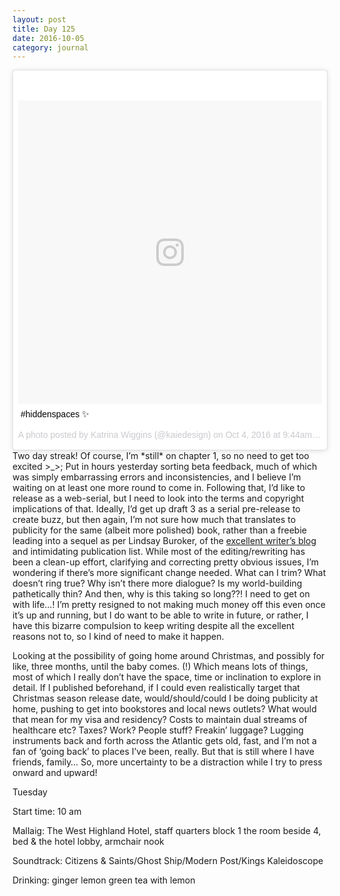 ```yaml
---
layout: post
title: Day 125
date: 2016-10-05
category: journal
---
```


<blockquote class="instagram-media" data-instgrm-captioned data-instgrm-version="7" style=" background:#FFF; border:0; border-radius:3px; box-shadow:0 0 1px 0 rgba(0,0,0,0.5),0 1px 10px 0 rgba(0,0,0,0.15); margin: 1px; max-width:658px; padding:0; width:99.375%; width:-webkit-calc(100% - 2px); width:calc(100% - 2px);"><div style="padding:8px;"> <div style=" background:#F8F8F8; line-height:0; margin-top:40px; padding:50.0% 0; text-align:center; width:100%;"> <div style=" background:url(data:image/png;base64,iVBORw0KGgoAAAANSUhEUgAAACwAAAAsCAMAAAApWqozAAAABGdBTUEAALGPC/xhBQAAAAFzUkdCAK7OHOkAAAAMUExURczMzPf399fX1+bm5mzY9AMAAADiSURBVDjLvZXbEsMgCES5/P8/t9FuRVCRmU73JWlzosgSIIZURCjo/ad+EQJJB4Hv8BFt+IDpQoCx1wjOSBFhh2XssxEIYn3ulI/6MNReE07UIWJEv8UEOWDS88LY97kqyTliJKKtuYBbruAyVh5wOHiXmpi5we58Ek028czwyuQdLKPG1Bkb4NnM+VeAnfHqn1k4+GPT6uGQcvu2h2OVuIf/gWUFyy8OWEpdyZSa3aVCqpVoVvzZZ2VTnn2wU8qzVjDDetO90GSy9mVLqtgYSy231MxrY6I2gGqjrTY0L8fxCxfCBbhWrsYYAAAAAElFTkSuQmCC); display:block; height:44px; margin:0 auto -44px; position:relative; top:-22px; width:44px;"></div></div> <p style=" margin:8px 0 0 0; padding:0 4px;"> <a href="https://www.instagram.com/p/BLJe52kgsAl/" style=" color:#000; font-family:Arial,sans-serif; font-size:14px; font-style:normal; font-weight:normal; line-height:17px; text-decoration:none; word-wrap:break-word;" target="_blank">#hiddenspaces ✨</a></p> <p style=" color:#c9c8cd; font-family:Arial,sans-serif; font-size:14px; line-height:17px; margin-bottom:0; margin-top:8px; overflow:hidden; padding:8px 0 7px; text-align:center; text-overflow:ellipsis; white-space:nowrap;">A photo posted by Katrina Wiggins (@kaiedesign) on <time style=" font-family:Arial,sans-serif; font-size:14px; line-height:17px;" datetime="2016-10-04T16:44:47+00:00">Oct 4, 2016 at 9:44am PDT</time></p></div></blockquote>
<script async defer src="//platform.instagram.com/en_US/embeds.js"></script>
Two day streak! Of course, I’m *still* on chapter 1, so no need to get too excited >_>; Put in hours yesterday sorting beta feedback, much of which was simply embarrassing errors and inconsistencies, and I believe I’m waiting on at least one more round to come in. Following that, I’d like to release as a web-serial, but I need to look into the terms and copyright implications of that. Ideally, I’d get up draft 3 as a serial pre-release to create buzz, but then again, I’m not sure how much that translates to publicity for the same (albeit more polished) book, rather than a freebie leading into a sequel as per Lindsay Buroker, of the <a href="http://www.lindsayburoker.com" target"_blank">excellent writer’s blog</a> and intimidating publication list. While most of the editing/rewriting has been a clean-up effort, clarifying and correcting pretty obvious issues, I’m wondering if there’s more significant change needed. What can I trim? What doesn’t ring true? Why isn’t there more dialogue? Is my world-building pathetically thin? And then, why is this taking so long??! I need to get on with life…! I’m pretty resigned to not making much money off this even once it’s up and running, but I do want to be able to write in future, or rather, I have this bizarre compulsion to keep writing despite all the excellent reasons not to, so I kind of need to make it happen.

Looking at the possibility of going home around Christmas, and possibly for like, three months, until the baby comes. (!) Which means lots of things, most of which I really don’t have the space, time or inclination to explore in detail. If I published beforehand, if I could even realistically target that Christmas season release date, would/should/could I be doing publicity at home, pushing to get into bookstores and local news outlets? What would that mean for my visa and residency? Costs to maintain dual streams of healthcare etc? Taxes? Work? People stuff? Freakin’ luggage? Lugging instruments back and forth across the Atlantic gets old, fast, and I’m not a fan of ‘going back’ to places I’ve been, really. But that is still where I have friends, family… So, more uncertainty to be a distraction while I try to press onward and upward!

Tuesday

Start time: 10 am

Mallaig: The West Highland Hotel, staff quarters block 1 the room beside 4, bed & the hotel lobby, armchair nook

Soundtrack: Citizens & Saints/Ghost Ship/Modern Post/Kings Kaleidoscope

Drinking: ginger lemon green tea with lemon
